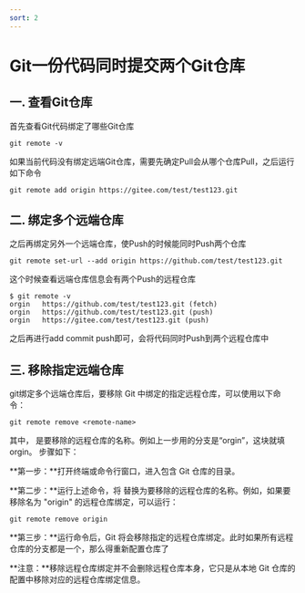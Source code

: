 ```yaml
---
sort: 2
---
```

# Git一份代码同时提交两个Git仓库

## 一. 查看Git仓库


首先查看Git代码绑定了哪些Git仓库

```
git remote -v
```

如果当前代码没有绑定远端Git仓库，需要先确定Pull会从哪个仓库Pull，之后运行如下命令

```
git remote add origin https://gitee.com/test/test123.git
```
## 二. 绑定多个远端仓库

之后再绑定另外一个远端仓库，使Push的时候能同时Push两个仓库 
```
git remote set-url --add origin https://github.com/test/test123.git
```
这个时候查看远端仓库信息会有两个Push的远程仓库
```
$ git remote -v
orgin   https://github.com/test/test123.git (fetch)
orgin   https://github.com/test/test123.git (push)
orgin   https://gitee.com/test/test123.git (push)
```
之后再进行add commit push即可，会将代码同时Push到两个远程仓库中

## 三. 移除指定远端仓库
git绑定多个远端仓库后，要移除 Git 中绑定的指定远程仓库，可以使用以下命令：

```
git remote remove <remote-name>
```
其中，<remote-name> 是要移除的远程仓库的名称。例如上一步用的分支是“orgin”，这块就填orgin。
步骤如下：

**第一步：**打开终端或命令行窗口，进入包含 Git 仓库的目录。

**第二步：**运行上述命令，将 <remote-name> 替换为要移除的远程仓库的名称。例如，如果要移除名为 "origin" 的远程仓库绑定，可以运行：

```
git remote remove origin
```
**第三步：**运行命令后，Git 将会移除指定的远程仓库绑定。此时如果所有远程仓库的分支都是一个，那么得重新配置仓库了

**注意：**移除远程仓库绑定并不会删除远程仓库本身，它只是从本地 Git 仓库的配置中移除对应的远程仓库绑定信息。